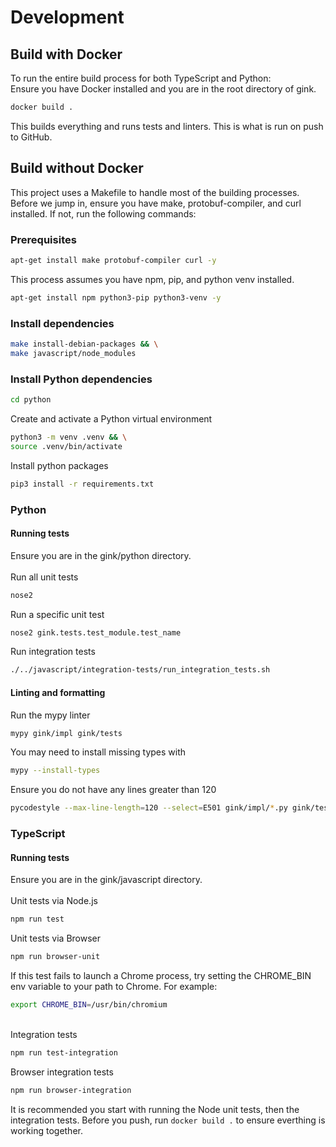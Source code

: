 # Development

## Build with Docker

To run the entire build process for both TypeScript and Python: \
Ensure you have Docker installed and you are in the root directory of gink.

```sh
docker build .
```

This builds everything and runs tests and linters. This is what is run on push to GitHub.

## Build without Docker

This project uses a Makefile to handle most of the building processes. Before we jump in, ensure you have make, protobuf-compiler, and curl installed. If not, run the following commands:

### Prerequisites

```sh
apt-get install make protobuf-compiler curl -y
```

This process assumes you have npm, pip, and python venv installed.

```sh
apt-get install npm python3-pip python3-venv -y
```

### Install dependencies

```sh
make install-debian-packages && \
make javascript/node_modules
```

### Install Python dependencies

```sh
cd python
```

Create and activate a Python virtual environment

```sh
python3 -m venv .venv && \
source .venv/bin/activate
```

Install python packages

```sh
pip3 install -r requirements.txt
```

### Python

#### Running tests

Ensure you are in the gink/python directory. \
\
Run all unit tests

```sh
nose2
```

Run a specific unit test

```sh
nose2 gink.tests.test_module.test_name
```

Run integration tests

```sh
./../javascript/integration-tests/run_integration_tests.sh
```

#### Linting and formatting

Run the mypy linter

```sh
mypy gink/impl gink/tests
```

You may need to install missing types with

```sh
mypy --install-types
```

Ensure you do not have any lines greater than 120

```sh
pycodestyle --max-line-length=120 --select=E501 gink/impl/*.py gink/tests/*.py

```

### TypeScript

#### Running tests

Ensure you are in the gink/javascript directory. \
\
Unit tests via Node.js

```sh
npm run test
```

Unit tests via Browser

```sh
npm run browser-unit
```

If this test fails to launch a Chrome process, try setting the CHROME_BIN env variable to your path to Chrome. For example:

```sh
export CHROME_BIN=/usr/bin/chromium
```

\
Integration tests

```sh
npm run test-integration
```

Browser integration tests

```sh
npm run browser-integration
```

It is recommended you start with running the Node unit tests, then the integration tests. Before you push, run `docker build .` to ensure everthing is working together.
